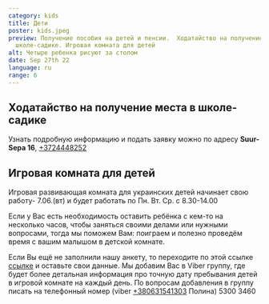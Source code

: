 ```yaml
---
category: kids
title: Дети
poster: kids.jpeg
preview: Получение пособия на детей и пенсии.  Ходатайство на получение места в
  школе-садике. Игровая комната для детей
alt: Четыре ребенка рисуют за столом
date: Sep 27th 22
language: ru
range: 6
---
```


## Ходатайство на получение места в школе-садике

Узнать подробную информацию и подать заявку можно по адресу **Suur-Sepa 16**,
[+3724448252](+3724448252)

## Игровая комната для детей

Игровая развивающая комната для украинских детей начинает свою работу- 7.06.(вт)
и будет работать по Пн. Вт. Ср. с 8.30-14.00

Если у Вас есть необходимость оставить ребёнка с кем-то на несколько часов,
чтобы заняться своими делами или нужными вопросами, тогда мы поможем Вам:
поиграем и полезно проведём время с вашим малышом в детской комнате.

Если Вы ещё не заполнили нашу анкету, то переходите по этой ссылке
[ссылке](https://forms.gle/sksYtBnYGuZZAat17) и оставьте свои данные. Мы добавим
Вас в Viber группу, где будет более детальная информация про точную дату
пребывания детей в игровой комнате на каждый день. По вопросам добавления в
группу писать на телефонный номер (viber [+380631541303](+380631541303) Полина)
5300 3460
